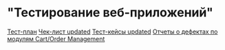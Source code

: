 # "Тестирование веб-приложений"
[Тест-план](https://docs.google.com/spreadsheets/d/1XuueBd-kjJnlIFBlsjjysTxr07VqVrA9dF6JQ-PfsJU/edit?usp=sharing)
[Чек-лист updated](https://docs.google.com/spreadsheets/d/1HObm53rUUpY4j1n2sauHBKYkoTrg_0RPCtcRyyRWK2M/edit?usp=sharing)
[Тест-кейсы updated](https://app.qase.io/project/G9?previewMode=side&suite=218&tab=)
[Отчеты о дефектах по модулям Cart/Order Management](https://docs.google.com/spreadsheets/d/1Ufi76w8bMj_9yv3FARGECQX5HibRRVaikF3-OES33DY/edit?usp=sharing)
